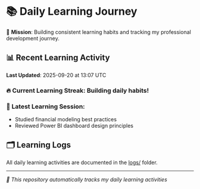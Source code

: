# 📚 Daily Learning Journey

🎯 **Mission**: Building consistent learning habits and tracking my professional development journey.

## 📊 Recent Learning Activity

**Last Updated**: 2025-09-20 at 13:07 UTC

### 🔥 Current Learning Streak: Building daily habits!

### 📝 Latest Learning Session:
- Studied financial modeling best practices
- Reviewed Power BI dashboard design principles

## 🗂️ Learning Logs

All daily learning activities are documented in the [logs/](./logs/) folder.

---
*🤖 This repository automatically tracks my daily learning activities*
